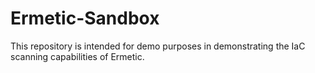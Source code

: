 # Ermetic-Sandbox

This repository is intended for demo purposes in demonstrating the IaC scanning capabilities of Ermetic.
